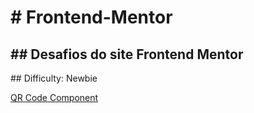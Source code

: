 <h1># Frontend-Mentor</h1>
<h2>## Desafios do site Frontend Mentor</h2>

<p>## Difficulty: Newbie</p>
<p><a href="https://hugoalbuquerque1993.github.io/Frontend-Mentor/qr-code-component-main/index.html">QR Code Component</a></p>